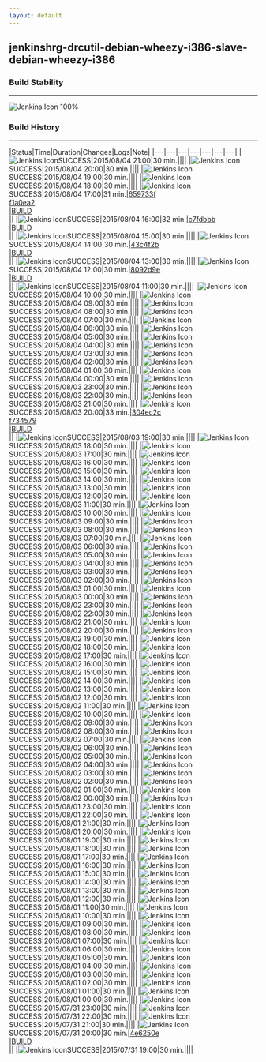 ```yaml
---
layout: default
---
```

## jenkinshrg-drcutil-debian-wheezy-i386-slave-debian-wheezy-i386
### Build Stability
___
![Jenkins Icon](http://jenkinshrg.github.io/images/48x48/health-80plus.png)
100%
  
### Build History
___
|Status|Time|Duration|Changes|Logs|Note|
|---|---|---|---|---|---|---|
|![Jenkins Icon](http://jenkinshrg.github.io/images/24x24/blue.png)SUCCESS|2015/08/04 21:00|30 min.||||
|![Jenkins Icon](http://jenkinshrg.github.io/images/24x24/blue.png)SUCCESS|2015/08/04 20:00|30 min.||||
|![Jenkins Icon](http://jenkinshrg.github.io/images/24x24/blue.png)SUCCESS|2015/08/04 19:00|30 min.||||
|![Jenkins Icon](http://jenkinshrg.github.io/images/24x24/blue.png)SUCCESS|2015/08/04 18:00|30 min.||||
|![Jenkins Icon](http://jenkinshrg.github.io/images/24x24/blue.png)SUCCESS|2015/08/04 17:00|31 min.|[659733f](https://github.com/jrl-umi3218/hmc2/commit/659733fe50618481f0bbb7e5edd9440ca5bba714)<br>[f1a0ea2](https://github.com/jrl-umi3218/hrpsys-humanoid/commit/f1a0ea232785a0ca292944a5fd648bcf8941c704)<br>|[BUILD](https://drive.google.com/file/d/0B54sHwaxmuM4MXRMdFdFWXpwYmM/view?usp=drivesdk)<br>||
|![Jenkins Icon](http://jenkinshrg.github.io/images/24x24/blue.png)SUCCESS|2015/08/04 16:00|32 min.|[c7fdbbb](https://github.com/jrl-umi3218/hmc2/commit/c7fdbbb4e88f68c36199464b22808cf81994aea4)<br>|[BUILD](https://drive.google.com/file/d/0B54sHwaxmuM4SXhpQ0tZdWt0TjA/view?usp=drivesdk)<br>||
|![Jenkins Icon](http://jenkinshrg.github.io/images/24x24/blue.png)SUCCESS|2015/08/04 15:00|30 min.||||
|![Jenkins Icon](http://jenkinshrg.github.io/images/24x24/blue.png)SUCCESS|2015/08/04 14:00|30 min.|[43c4f2b](https://github.com/jrl-umi3218/hmc2/commit/43c4f2bfee75cf713c94a808c8c45602c46865ba)<br>|[BUILD](https://drive.google.com/file/d/0B54sHwaxmuM4VTZMb0xwV25hLUU/view?usp=drivesdk)<br>||
|![Jenkins Icon](http://jenkinshrg.github.io/images/24x24/blue.png)SUCCESS|2015/08/04 13:00|30 min.||||
|![Jenkins Icon](http://jenkinshrg.github.io/images/24x24/blue.png)SUCCESS|2015/08/04 12:00|30 min.|[8092d9e](https://github.com/jrl-umi3218/hmc2/commit/8092d9e62b0f0894da0f05b038e4399f5afef18c)<br>|[BUILD](https://drive.google.com/file/d/0B54sHwaxmuM4djNuXzdDZ1p0NEk/view?usp=drivesdk)<br>||
|![Jenkins Icon](http://jenkinshrg.github.io/images/24x24/blue.png)SUCCESS|2015/08/04 11:00|30 min.||||
|![Jenkins Icon](http://jenkinshrg.github.io/images/24x24/blue.png)SUCCESS|2015/08/04 10:00|30 min.||||
|![Jenkins Icon](http://jenkinshrg.github.io/images/24x24/blue.png)SUCCESS|2015/08/04 09:00|30 min.||||
|![Jenkins Icon](http://jenkinshrg.github.io/images/24x24/blue.png)SUCCESS|2015/08/04 08:00|30 min.||||
|![Jenkins Icon](http://jenkinshrg.github.io/images/24x24/blue.png)SUCCESS|2015/08/04 07:00|30 min.||||
|![Jenkins Icon](http://jenkinshrg.github.io/images/24x24/blue.png)SUCCESS|2015/08/04 06:00|30 min.||||
|![Jenkins Icon](http://jenkinshrg.github.io/images/24x24/blue.png)SUCCESS|2015/08/04 05:00|30 min.||||
|![Jenkins Icon](http://jenkinshrg.github.io/images/24x24/blue.png)SUCCESS|2015/08/04 04:00|30 min.||||
|![Jenkins Icon](http://jenkinshrg.github.io/images/24x24/blue.png)SUCCESS|2015/08/04 03:00|30 min.||||
|![Jenkins Icon](http://jenkinshrg.github.io/images/24x24/blue.png)SUCCESS|2015/08/04 02:00|30 min.||||
|![Jenkins Icon](http://jenkinshrg.github.io/images/24x24/blue.png)SUCCESS|2015/08/04 01:00|30 min.||||
|![Jenkins Icon](http://jenkinshrg.github.io/images/24x24/blue.png)SUCCESS|2015/08/04 00:00|30 min.||||
|![Jenkins Icon](http://jenkinshrg.github.io/images/24x24/blue.png)SUCCESS|2015/08/03 23:00|30 min.||||
|![Jenkins Icon](http://jenkinshrg.github.io/images/24x24/blue.png)SUCCESS|2015/08/03 22:00|30 min.||||
|![Jenkins Icon](http://jenkinshrg.github.io/images/24x24/blue.png)SUCCESS|2015/08/03 21:00|30 min.||||
|![Jenkins Icon](http://jenkinshrg.github.io/images/24x24/blue.png)SUCCESS|2015/08/03 20:00|33 min.|[304ec2c](https://github.com/jrl-umi3218/hmc2/commit/304ec2c2f694c76e2e994dac4b4fdefb77fa015f)<br>[f734579](https://github.com/jrl-umi3218/hrpsys-humanoid/commit/f7345796cbfd39a355bd8321a7075e88ff9bcb3f)<br>|[BUILD](https://drive.google.com/file/d/0B54sHwaxmuM4c1FsaEZuX1BfbWs/view?usp=drivesdk)<br>||
|![Jenkins Icon](http://jenkinshrg.github.io/images/24x24/blue.png)SUCCESS|2015/08/03 19:00|30 min.||||
|![Jenkins Icon](http://jenkinshrg.github.io/images/24x24/blue.png)SUCCESS|2015/08/03 18:00|30 min.||||
|![Jenkins Icon](http://jenkinshrg.github.io/images/24x24/blue.png)SUCCESS|2015/08/03 17:00|30 min.||||
|![Jenkins Icon](http://jenkinshrg.github.io/images/24x24/blue.png)SUCCESS|2015/08/03 16:00|30 min.||||
|![Jenkins Icon](http://jenkinshrg.github.io/images/24x24/blue.png)SUCCESS|2015/08/03 15:00|30 min.||||
|![Jenkins Icon](http://jenkinshrg.github.io/images/24x24/blue.png)SUCCESS|2015/08/03 14:00|30 min.||||
|![Jenkins Icon](http://jenkinshrg.github.io/images/24x24/blue.png)SUCCESS|2015/08/03 13:00|30 min.||||
|![Jenkins Icon](http://jenkinshrg.github.io/images/24x24/blue.png)SUCCESS|2015/08/03 12:00|30 min.||||
|![Jenkins Icon](http://jenkinshrg.github.io/images/24x24/blue.png)SUCCESS|2015/08/03 11:00|30 min.||||
|![Jenkins Icon](http://jenkinshrg.github.io/images/24x24/blue.png)SUCCESS|2015/08/03 10:00|30 min.||||
|![Jenkins Icon](http://jenkinshrg.github.io/images/24x24/blue.png)SUCCESS|2015/08/03 09:00|30 min.||||
|![Jenkins Icon](http://jenkinshrg.github.io/images/24x24/blue.png)SUCCESS|2015/08/03 08:00|30 min.||||
|![Jenkins Icon](http://jenkinshrg.github.io/images/24x24/blue.png)SUCCESS|2015/08/03 07:00|30 min.||||
|![Jenkins Icon](http://jenkinshrg.github.io/images/24x24/blue.png)SUCCESS|2015/08/03 06:00|30 min.||||
|![Jenkins Icon](http://jenkinshrg.github.io/images/24x24/blue.png)SUCCESS|2015/08/03 05:00|30 min.||||
|![Jenkins Icon](http://jenkinshrg.github.io/images/24x24/blue.png)SUCCESS|2015/08/03 04:00|30 min.||||
|![Jenkins Icon](http://jenkinshrg.github.io/images/24x24/blue.png)SUCCESS|2015/08/03 03:00|30 min.||||
|![Jenkins Icon](http://jenkinshrg.github.io/images/24x24/blue.png)SUCCESS|2015/08/03 02:00|30 min.||||
|![Jenkins Icon](http://jenkinshrg.github.io/images/24x24/blue.png)SUCCESS|2015/08/03 01:00|30 min.||||
|![Jenkins Icon](http://jenkinshrg.github.io/images/24x24/blue.png)SUCCESS|2015/08/03 00:00|30 min.||||
|![Jenkins Icon](http://jenkinshrg.github.io/images/24x24/blue.png)SUCCESS|2015/08/02 23:00|30 min.||||
|![Jenkins Icon](http://jenkinshrg.github.io/images/24x24/blue.png)SUCCESS|2015/08/02 22:00|30 min.||||
|![Jenkins Icon](http://jenkinshrg.github.io/images/24x24/blue.png)SUCCESS|2015/08/02 21:00|30 min.||||
|![Jenkins Icon](http://jenkinshrg.github.io/images/24x24/blue.png)SUCCESS|2015/08/02 20:00|30 min.||||
|![Jenkins Icon](http://jenkinshrg.github.io/images/24x24/blue.png)SUCCESS|2015/08/02 19:00|30 min.||||
|![Jenkins Icon](http://jenkinshrg.github.io/images/24x24/blue.png)SUCCESS|2015/08/02 18:00|30 min.||||
|![Jenkins Icon](http://jenkinshrg.github.io/images/24x24/blue.png)SUCCESS|2015/08/02 17:00|30 min.||||
|![Jenkins Icon](http://jenkinshrg.github.io/images/24x24/blue.png)SUCCESS|2015/08/02 16:00|30 min.||||
|![Jenkins Icon](http://jenkinshrg.github.io/images/24x24/blue.png)SUCCESS|2015/08/02 15:00|30 min.||||
|![Jenkins Icon](http://jenkinshrg.github.io/images/24x24/blue.png)SUCCESS|2015/08/02 14:00|30 min.||||
|![Jenkins Icon](http://jenkinshrg.github.io/images/24x24/blue.png)SUCCESS|2015/08/02 13:00|30 min.||||
|![Jenkins Icon](http://jenkinshrg.github.io/images/24x24/blue.png)SUCCESS|2015/08/02 12:00|30 min.||||
|![Jenkins Icon](http://jenkinshrg.github.io/images/24x24/blue.png)SUCCESS|2015/08/02 11:00|30 min.||||
|![Jenkins Icon](http://jenkinshrg.github.io/images/24x24/blue.png)SUCCESS|2015/08/02 10:00|30 min.||||
|![Jenkins Icon](http://jenkinshrg.github.io/images/24x24/blue.png)SUCCESS|2015/08/02 09:00|30 min.||||
|![Jenkins Icon](http://jenkinshrg.github.io/images/24x24/blue.png)SUCCESS|2015/08/02 08:00|30 min.||||
|![Jenkins Icon](http://jenkinshrg.github.io/images/24x24/blue.png)SUCCESS|2015/08/02 07:00|30 min.||||
|![Jenkins Icon](http://jenkinshrg.github.io/images/24x24/blue.png)SUCCESS|2015/08/02 06:00|30 min.||||
|![Jenkins Icon](http://jenkinshrg.github.io/images/24x24/blue.png)SUCCESS|2015/08/02 05:00|30 min.||||
|![Jenkins Icon](http://jenkinshrg.github.io/images/24x24/blue.png)SUCCESS|2015/08/02 04:00|30 min.||||
|![Jenkins Icon](http://jenkinshrg.github.io/images/24x24/blue.png)SUCCESS|2015/08/02 03:00|30 min.||||
|![Jenkins Icon](http://jenkinshrg.github.io/images/24x24/blue.png)SUCCESS|2015/08/02 02:00|30 min.||||
|![Jenkins Icon](http://jenkinshrg.github.io/images/24x24/blue.png)SUCCESS|2015/08/02 01:00|30 min.||||
|![Jenkins Icon](http://jenkinshrg.github.io/images/24x24/blue.png)SUCCESS|2015/08/02 00:00|30 min.||||
|![Jenkins Icon](http://jenkinshrg.github.io/images/24x24/blue.png)SUCCESS|2015/08/01 23:00|30 min.||||
|![Jenkins Icon](http://jenkinshrg.github.io/images/24x24/blue.png)SUCCESS|2015/08/01 22:00|30 min.||||
|![Jenkins Icon](http://jenkinshrg.github.io/images/24x24/blue.png)SUCCESS|2015/08/01 21:00|30 min.||||
|![Jenkins Icon](http://jenkinshrg.github.io/images/24x24/blue.png)SUCCESS|2015/08/01 20:00|30 min.||||
|![Jenkins Icon](http://jenkinshrg.github.io/images/24x24/blue.png)SUCCESS|2015/08/01 19:00|30 min.||||
|![Jenkins Icon](http://jenkinshrg.github.io/images/24x24/blue.png)SUCCESS|2015/08/01 18:00|30 min.||||
|![Jenkins Icon](http://jenkinshrg.github.io/images/24x24/blue.png)SUCCESS|2015/08/01 17:00|30 min.||||
|![Jenkins Icon](http://jenkinshrg.github.io/images/24x24/blue.png)SUCCESS|2015/08/01 16:00|30 min.||||
|![Jenkins Icon](http://jenkinshrg.github.io/images/24x24/blue.png)SUCCESS|2015/08/01 15:00|30 min.||||
|![Jenkins Icon](http://jenkinshrg.github.io/images/24x24/blue.png)SUCCESS|2015/08/01 14:00|30 min.||||
|![Jenkins Icon](http://jenkinshrg.github.io/images/24x24/blue.png)SUCCESS|2015/08/01 13:00|30 min.||||
|![Jenkins Icon](http://jenkinshrg.github.io/images/24x24/blue.png)SUCCESS|2015/08/01 12:00|30 min.||||
|![Jenkins Icon](http://jenkinshrg.github.io/images/24x24/blue.png)SUCCESS|2015/08/01 11:00|30 min.||||
|![Jenkins Icon](http://jenkinshrg.github.io/images/24x24/blue.png)SUCCESS|2015/08/01 10:00|30 min.||||
|![Jenkins Icon](http://jenkinshrg.github.io/images/24x24/blue.png)SUCCESS|2015/08/01 09:00|30 min.||||
|![Jenkins Icon](http://jenkinshrg.github.io/images/24x24/blue.png)SUCCESS|2015/08/01 08:00|30 min.||||
|![Jenkins Icon](http://jenkinshrg.github.io/images/24x24/blue.png)SUCCESS|2015/08/01 07:00|30 min.||||
|![Jenkins Icon](http://jenkinshrg.github.io/images/24x24/blue.png)SUCCESS|2015/08/01 06:00|30 min.||||
|![Jenkins Icon](http://jenkinshrg.github.io/images/24x24/blue.png)SUCCESS|2015/08/01 05:00|30 min.||||
|![Jenkins Icon](http://jenkinshrg.github.io/images/24x24/blue.png)SUCCESS|2015/08/01 04:00|30 min.||||
|![Jenkins Icon](http://jenkinshrg.github.io/images/24x24/blue.png)SUCCESS|2015/08/01 03:00|30 min.||||
|![Jenkins Icon](http://jenkinshrg.github.io/images/24x24/blue.png)SUCCESS|2015/08/01 02:00|30 min.||||
|![Jenkins Icon](http://jenkinshrg.github.io/images/24x24/blue.png)SUCCESS|2015/08/01 01:00|30 min.||||
|![Jenkins Icon](http://jenkinshrg.github.io/images/24x24/blue.png)SUCCESS|2015/08/01 00:00|30 min.||||
|![Jenkins Icon](http://jenkinshrg.github.io/images/24x24/blue.png)SUCCESS|2015/07/31 23:00|30 min.||||
|![Jenkins Icon](http://jenkinshrg.github.io/images/24x24/blue.png)SUCCESS|2015/07/31 22:00|30 min.||||
|![Jenkins Icon](http://jenkinshrg.github.io/images/24x24/blue.png)SUCCESS|2015/07/31 21:00|30 min.||||
|![Jenkins Icon](http://jenkinshrg.github.io/images/24x24/blue.png)SUCCESS|2015/07/31 20:00|30 min.|[4e6250e](https://github.com/jrl-umi3218/hmc2/commit/4e6250e1535847be0dd2587bc0a4735d7c6d07bb)<br>|[BUILD](https://drive.google.com/file/d/0B54sHwaxmuM4REtjekxXUDNBek0/view?usp=drivesdk)<br>||
|![Jenkins Icon](http://jenkinshrg.github.io/images/24x24/blue.png)SUCCESS|2015/07/31 19:00|30 min.||||

